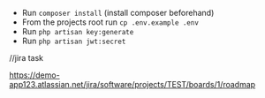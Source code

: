 * Run `composer install` (install composer beforehand)
* From the projects root run `cp .env.example .env`
* Run `php artisan key:generate`
* Run `php artisan jwt:secret`

//jira task

https://demo-app123.atlassian.net/jira/software/projects/TEST/boards/1/roadmap
